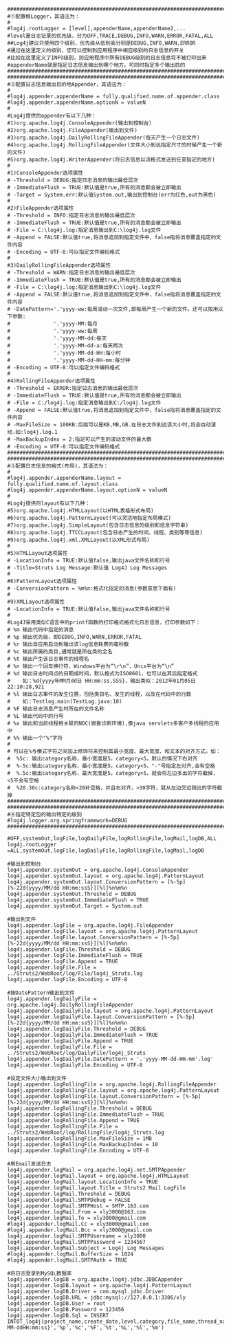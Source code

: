 	################################################################################ 
	#①配置根Logger，其语法为： 
	# 
	#log4j.rootLogger = [level],appenderName,appenderName2,... 
	#level是日志记录的优先级，分为OFF,TRACE,DEBUG,INFO,WARN,ERROR,FATAL,ALL 
	##Log4j建议只使用四个级别，优先级从低到高分别是DEBUG,INFO,WARN,ERROR 
	#通过在这里定义的级别，您可以控制到应用程序中相应级别的日志信息的开关 
	#比如在这里定义了INFO级别，则应用程序中所有DEBUG级别的日志信息将不被打印出来 
	#appenderName就是指定日志信息输出到哪个地方。可同时指定多个输出目的 
	################################################################################ 
	################################################################################ 
	#②配置日志信息输出目的地Appender，其语法为： 
	# 
	#log4j.appender.appenderName = fully.qualified.name.of.appender.class 
	#log4j.appender.appenderName.optionN = valueN 
	# 
	#Log4j提供的appender有以下几种： 
	#1)org.apache.log4j.ConsoleAppender(输出到控制台) 
	#2)org.apache.log4j.FileAppender(输出到文件) 
	#3)org.apache.log4j.DailyRollingFileAppender(每天产生一个日志文件) 
	#4)org.apache.log4j.RollingFileAppender(文件大小到达指定尺寸的时候产生一个新的文件) 
	#5)org.apache.log4j.WriterAppender(将日志信息以流格式发送到任意指定的地方) 
	# 
	#1)ConsoleAppender选项属性 
	# -Threshold = DEBUG:指定日志消息的输出最低层次 
	# -ImmediateFlush = TRUE:默认值是true,所有的消息都会被立即输出 
	# -Target = System.err:默认值System.out,输出到控制台(err为红色,out为黑色) 
	# 
	#2)FileAppender选项属性 
	# -Threshold = INFO:指定日志消息的输出最低层次 
	# -ImmediateFlush = TRUE:默认值是true,所有的消息都会被立即输出 
	# -File = C:\log4j.log:指定消息输出到C:\log4j.log文件 
	# -Append = FALSE:默认值true,将消息追加到指定文件中，false指将消息覆盖指定的文件内容 
	# -Encoding = UTF-8:可以指定文件编码格式 
	# 
	#3)DailyRollingFileAppender选项属性 
	# -Threshold = WARN:指定日志消息的输出最低层次 
	# -ImmediateFlush = TRUE:默认值是true,所有的消息都会被立即输出 
	# -File = C:\log4j.log:指定消息输出到C:\log4j.log文件 
	# -Append = FALSE:默认值true,将消息追加到指定文件中，false指将消息覆盖指定的文件内容 
	# -DatePattern='.'yyyy-ww:每周滚动一次文件,即每周产生一个新的文件。还可以按用以下参数: 
	#              '.'yyyy-MM:每月 
	#              '.'yyyy-ww:每周 
	#              '.'yyyy-MM-dd:每天 
	#              '.'yyyy-MM-dd-a:每天两次 
	#              '.'yyyy-MM-dd-HH:每小时 
	#              '.'yyyy-MM-dd-HH-mm:每分钟 
	# -Encoding = UTF-8:可以指定文件编码格式 
	# 
	#4)RollingFileAppender选项属性 
	# -Threshold = ERROR:指定日志消息的输出最低层次 
	# -ImmediateFlush = TRUE:默认值是true,所有的消息都会被立即输出 
	# -File = C:/log4j.log:指定消息输出到C:/log4j.log文件 
	# -Append = FALSE:默认值true,将消息追加到指定文件中，false指将消息覆盖指定的文件内容 
	# -MaxFileSize = 100KB:后缀可以是KB,MB,GB.在日志文件到达该大小时,将会自动滚动.如:log4j.log.1 
	# -MaxBackupIndex = 2:指定可以产生的滚动文件的最大数 
	# -Encoding = UTF-8:可以指定文件编码格式 
	################################################################################ 
	################################################################################ 
	#③配置日志信息的格式(布局)，其语法为： 
	# 
	#log4j.appender.appenderName.layout = fully.qualified.name.of.layout.class 
	#log4j.appender.appenderName.layout.optionN = valueN 
	# 
	#Log4j提供的layout有以下几种： 
	#5)org.apache.log4j.HTMLLayout(以HTML表格形式布局) 
	#6)org.apache.log4j.PatternLayout(可以灵活地指定布局模式) 
	#7)org.apache.log4j.SimpleLayout(包含日志信息的级别和信息字符串) 
	#8)org.apache.log4j.TTCCLayout(包含日志产生的时间、线程、类别等等信息) 
	#9)org.apache.log4j.xml.XMLLayout(以XML形式布局) 
	# 
	#5)HTMLLayout选项属性 
	# -LocationInfo = TRUE:默认值false,输出java文件名称和行号 
	# -Title=Struts Log Message:默认值 Log4J Log Messages 
	# 
	#6)PatternLayout选项属性 
	# -ConversionPattern = %m%n:格式化指定的消息(参数意思下面有) 
	# 
	#9)XMLLayout选项属性 
	# -LocationInfo = TRUE:默认值false,输出java文件名称和行号 
	# 
	#Log4J采用类似C语言中的printf函数的打印格式格式化日志信息，打印参数如下： 
	# %m 输出代码中指定的消息 
	# %p 输出优先级，即DEBUG,INFO,WARN,ERROR,FATAL 
	# %r 输出自应用启动到输出该log信息耗费的毫秒数 
	# %c 输出所属的类目,通常就是所在类的全名 
	# %t 输出产生该日志事件的线程名 
	# %n 输出一个回车换行符，Windows平台为“\r\n”，Unix平台为“\n” 
	# %d 输出日志时间点的日期或时间，默认格式为ISO8601，也可以在其后指定格式 
	#    如：%d{yyyy年MM月dd日 HH:mm:ss,SSS}，输出类似：2012年01月05日 22:10:28,921 
	# %l 输出日志事件的发生位置，包括类目名、发生的线程，以及在代码中的行数 
	#    如：Testlog.main(TestLog.java:10) 
	# %F 输出日志消息产生时所在的文件名称 
	# %L 输出代码中的行号 
	# %x 输出和当前线程相关联的NDC(嵌套诊断环境),像java servlets多客户多线程的应用中 
	# %% 输出一个"%"字符 
	# 
	# 可以在%与模式字符之间加上修饰符来控制其最小宽度、最大宽度、和文本的对齐方式。如： 
	#  %5c: 输出category名称，最小宽度是5，category<5，默认的情况下右对齐 
	#  %-5c:输出category名称，最小宽度是5，category<5，"-"号指定左对齐,会有空格 
	#  %.5c:输出category名称，最大宽度是5，category>5，就会将左边多出的字符截掉，<5不会有空格 
	#  %20.30c:category名称<20补空格，并且右对齐，>30字符，就从左边交远销出的字符截掉 
	################################################################################ 
	################################################################################ 
	#④指定特定包的输出特定的级别 
	#log4j.logger.org.springframework=DEBUG 
	################################################################################ 
	 
	#OFF,systemOut,logFile,logDailyFile,logRollingFile,logMail,logDB,ALL 
	log4j.rootLogger =ALL,systemOut,logFile,logDailyFile,logRollingFile,logMail,logDB 
	 
	#输出到控制台 
	log4j.appender.systemOut = org.apache.log4j.ConsoleAppender 
	log4j.appender.systemOut.layout = org.apache.log4j.PatternLayout 
	log4j.appender.systemOut.layout.ConversionPattern = [%-5p][%-22d{yyyy/MM/dd HH:mm:ssS}][%l]%n%m%n 
	log4j.appender.systemOut.Threshold = DEBUG 
	log4j.appender.systemOut.ImmediateFlush = TRUE 
	log4j.appender.systemOut.Target = System.out 
	 
	#输出到文件 
	log4j.appender.logFile = org.apache.log4j.FileAppender 
	log4j.appender.logFile.layout = org.apache.log4j.PatternLayout 
	log4j.appender.logFile.layout.ConversionPattern = [%-5p][%-22d{yyyy/MM/dd HH:mm:ssS}][%l]%n%m%n 
	log4j.appender.logFile.Threshold = DEBUG 
	log4j.appender.logFile.ImmediateFlush = TRUE 
	log4j.appender.logFile.Append = TRUE 
	log4j.appender.logFile.File = ../Struts2/WebRoot/log/File/log4j_Struts.log 
	log4j.appender.logFile.Encoding = UTF-8 
	 
	#按DatePattern输出到文件 
	log4j.appender.logDailyFile = org.apache.log4j.DailyRollingFileAppender 
	log4j.appender.logDailyFile.layout = org.apache.log4j.PatternLayout 
	log4j.appender.logDailyFile.layout.ConversionPattern = [%-5p][%-22d{yyyy/MM/dd HH:mm:ssS}][%l]%n%m%n 
	log4j.appender.logDailyFile.Threshold = DEBUG 
	log4j.appender.logDailyFile.ImmediateFlush = TRUE 
	log4j.appender.logDailyFile.Append = TRUE 
	log4j.appender.logDailyFile.File = ../Struts2/WebRoot/log/DailyFile/log4j_Struts 
	log4j.appender.logDailyFile.DatePattern = '.'yyyy-MM-dd-HH-mm'.log' 
	log4j.appender.logDailyFile.Encoding = UTF-8 
	 
	#设定文件大小输出到文件 
	log4j.appender.logRollingFile = org.apache.log4j.RollingFileAppender 
	log4j.appender.logRollingFile.layout = org.apache.log4j.PatternLayout 
	log4j.appender.logRollingFile.layout.ConversionPattern = [%-5p][%-22d{yyyy/MM/dd HH:mm:ssS}][%l]%n%m%n 
	log4j.appender.logRollingFile.Threshold = DEBUG 
	log4j.appender.logRollingFile.ImmediateFlush = TRUE 
	log4j.appender.logRollingFile.Append = TRUE 
	log4j.appender.logRollingFile.File = ../Struts2/WebRoot/log/RollingFile/log4j_Struts.log 
	log4j.appender.logRollingFile.MaxFileSize = 1MB 
	log4j.appender.logRollingFile.MaxBackupIndex = 10 
	log4j.appender.logRollingFile.Encoding = UTF-8 
	 
	#用Email发送日志 
	log4j.appender.logMail = org.apache.log4j.net.SMTPAppender 
	log4j.appender.logMail.layout = org.apache.log4j.HTMLLayout 
	log4j.appender.logMail.layout.LocationInfo = TRUE 
	log4j.appender.logMail.layout.Title = Struts2 Mail LogFile 
	log4j.appender.logMail.Threshold = DEBUG 
	log4j.appender.logMail.SMTPDebug = FALSE 
	log4j.appender.logMail.SMTPHost = SMTP.163.com 
	log4j.appender.logMail.From = xly3000@163.com 
	log4j.appender.logMail.To = xly3000@gmail.com 
	#log4j.appender.logMail.Cc = xly3000@gmail.com 
	#log4j.appender.logMail.Bcc = xly3000@gmail.com 
	log4j.appender.logMail.SMTPUsername = xly3000 
	log4j.appender.logMail.SMTPPassword = 1234567 
	log4j.appender.logMail.Subject = Log4j Log Messages 
	#log4j.appender.logMail.BufferSize = 1024 
	#log4j.appender.logMail.SMTPAuth = TRUE 
	 
	#将日志登录到MySQL数据库 
	log4j.appender.logDB = org.apache.log4j.jdbc.JDBCAppender 
	log4j.appender.logDB.layout = org.apache.log4j.PatternLayout 
	log4j.appender.logDB.Driver = com.mysql.jdbc.Driver 
	log4j.appender.logDB.URL = jdbc:mysql://127.0.0.1:3306/xly 
	log4j.appender.logDB.User = root 
	log4j.appender.logDB.Password = 123456 
	log4j.appender.logDB.Sql = INSERT INTOT_log4j(project_name,create_date,level,category,file_name,thread_name,line,all_category,message)values('Struts2','%d{yyyy-MM-ddHH:mm:ss}','%p','%c','%F','%t','%L','%l','%m')
